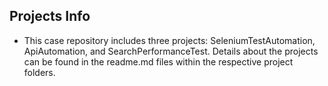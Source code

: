 ## Projects Info
* This case repository includes three projects: SeleniumTestAutomation, ApiAutomation, and SearchPerformanceTest. Details about the projects can be found in the readme.md files within the respective project folders.
